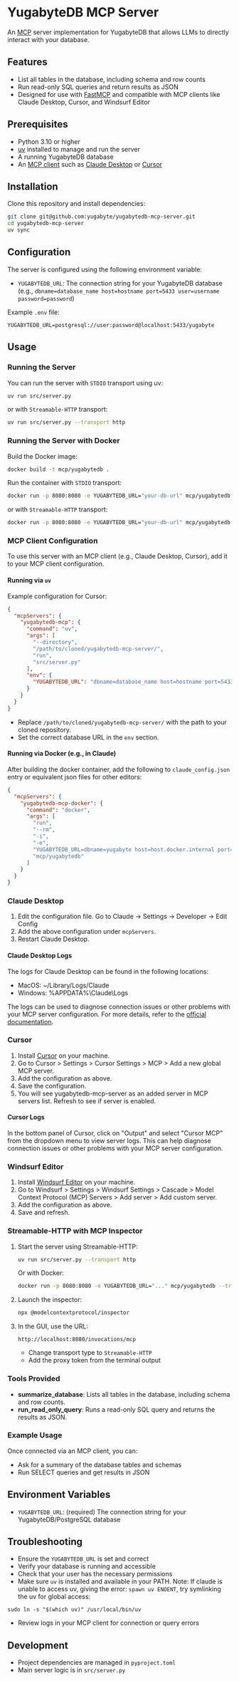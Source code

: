# YugabyteDB MCP Server

An [MCP](https://modelcontextprotocol.io/) server implementation for YugabyteDB that allows LLMs to directly interact with your database.

## Features

- List all tables in the database, including schema and row counts
- Run read-only SQL queries and return results as JSON
- Designed for use with [FastMCP](https://github.com/jlowin/fastmcp) and compatible with MCP clients like Claude Desktop, Cursor, and Windsurf Editor

## Prerequisites

- Python 3.10 or higher
- [uv](https://docs.astral.sh/uv/) installed to manage and run the server
- A running YugabyteDB database
- An [MCP client](https://modelcontextprotocol.io/clients) such as [Claude Desktop](https://claude.ai/download) or [Cursor](https://cursor.sh/)

## Installation

Clone this repository and install dependencies:

```bash
git clone git@github.com:yugabyte/yugabytedb-mcp-server.git
cd yugabytedb-mcp-server
uv sync
```

## Configuration

The server is configured using the following environment variable:

- `YUGABYTEDB_URL`: The connection string for your YugabyteDB database (e.g., `dbname=database_name host=hostname port=5433 user=username password=password`)

Example `.env` file:

```
YUGABYTEDB_URL=postgresql://user:password@localhost:5433/yugabyte
```

## Usage

### Running the Server

You can run the server with `STDIO` transport using uv:

```bash
uv run src/server.py
```


or with `Streamable-HTTP` transport:

```bash
uv run src/server.py --transport http
```

### Running the Server with Docker

Build the Docker image:

```bash
docker build -t mcp/yugabytedb .
```

Run the container with `STDIO` transport:

```bash
docker run -p 8080:8080 -e YUGABYTEDB_URL="your-db-url" mcp/yugabytedb
```

or with `Streamable-HTTP` transport:

```bash
docker run -p 8080:8080 -e YUGABYTEDB_URL="your-db-url" mcp/yugabytedb --transport=http
```

### MCP Client Configuration

To use this server with an MCP client (e.g., Claude Desktop, Cursor), add it to your MCP client configuration. 

#### Running via `uv`

Example configuration for Cursor:

```json
{
  "mcpServers": {
    "yugabytedb-mcp": {
      "command": "uv",
      "args": [
        "--directory",
        "/path/to/cloned/yugabytedb-mcp-server/",
        "run",
        "src/server.py"
      ],
      "env": {
        "YUGABYTEDB_URL": "dbname=database_name host=hostname port=5433 user=username password=password load_balance=true topology_keys=cloud.region.zone1,cloud.region.zone2"
      }
    }
  }
}
```

- Replace `/path/to/cloned/yugabytedb-mcp-server/` with the path to your cloned repository.
- Set the correct database URL in the `env` section.

#### Running via Docker (e.g., in Claude)

After building the docker container, add the following to `claude_config.json` entry or equivalent json files for other editors:

```json
{
  "mcpServers": {
    "yugabytedb-mcp-docker": {
      "command": "docker",
      "args": [
        "run",
        "--rm",
        "-i",
        "-e",
        "YUGABYTEDB_URL=dbname=yugabyte host=host.docker.internal port=5433 user=yugabyte password=yugabyte load_balance=false",
        "mcp/yugabytedb"
      ]
    }
  }
}
```

### Claude Desktop

1. Edit the configuration file. Go to Claude -> Settings -> Developer -> Edit Config
2. Add the above configuration under `mcpServers`.
3. Restart Claude Desktop.

#### Claude Desktop Logs

The logs for Claude Desktop can be found in the following locations:

- MacOS: ~/Library/Logs/Claude
- Windows: %APPDATA%\Claude\Logs

The logs can be used to diagnose connection issues or other problems with your MCP server configuration. For more details, refer to the [official documentation](https://modelcontextprotocol.io/quickstart/user#getting-logs-from-claude-for-desktop).

### Cursor

1. Install [Cursor](https://cursor.sh/) on your machine.
2. Go to Cursor > Settings > Cursor Settings > MCP > Add a new global MCP server.
3. Add the configuration as above.
4. Save the configuration.
5. You will see yugabytedb-mcp-server as an added server in MCP servers list. Refresh to see if server is enabled.

#### Cursor Logs

In the bottom panel of Cursor, click on "Output" and select "Cursor MCP" from the dropdown menu to view server logs. This can help diagnose connection issues or other problems with your MCP server configuration.

### Windsurf Editor

1. Install [Windsurf Editor](https://windsurf.com/download) on your machine.
2. Go to Windsurf > Settings > Windsurf Settings > Cascade > Model Context Protocol (MCP) Servers > Add server > Add custom server.
3. Add the configuration as above.
4. Save and refresh.

### Streamable-HTTP with MCP Inspector

1. Start the server using Streamable-HTTP:
   ```bash
   uv run src/server.py --transport http
   ```

   Or with Docker:

   ```bash
   docker run -p 8080:8080 -e YUGABYTEDB_URL="..." mcp/yugabytedb --transport=http
   ```

2. Launch the inspector:
   ```bash
   npx @modelcontextprotocol/inspector
   ```

3. In the GUI, use the URL:

   ```
   http://localhost:8080/invocations/mcp
   ```

   - Change transport type to `Streamable-HTTP`
   - Add the proxy token from the terminal output

### Tools Provided

- **summarize_database**: Lists all tables in the database, including schema and row counts.
- **run_read_only_query**: Runs a read-only SQL query and returns the results as JSON.

### Example Usage

Once connected via an MCP client, you can:
- Ask for a summary of the database tables and schemas
- Run SELECT queries and get results in JSON

## Environment Variables

- `YUGABYTEDB_URL`: (required) The connection string for your YugabyteDB/PostgreSQL database

## Troubleshooting

- Ensure the `YUGABYTEDB_URL` is set and correct
- Verify your database is running and accessible
- Check that your user has the necessary permissions
- Make sure `uv` is installed and available in your PATH. Note: If claude is unable to access uv, giving the error: `spawn uv ENOENT`, try symlinking the uv for global access:
```shell
sudo ln -s "$(which uv)" /usr/local/bin/uv
```
- Review logs in your MCP client for connection or query errors

## Development

- Project dependencies are managed in `pyproject.toml`
- Main server logic is in `src/server.py`
